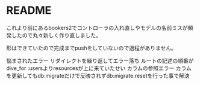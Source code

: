 # README

これより前にあるbookers2でコントローラの入れ直しやモデルの名前ミスが頻発したので丸々新しく作り直しました。

形はできていたので完成までpushをしていないので過程がありません。

悩まされたエラー
リダイレクトを繰り返してエラー落ち
  ルートの記述の順番がdive_for :usersよりresourcesが上に来ていたせい
カラムの参照エラー
  カラムを更新してもdb:migrateだけで反映されずdb:migrate:resetを行った事で解決
